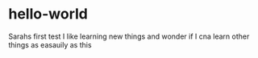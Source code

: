 # hello-world
Sarahs first test
I like learning new things and wonder if I cna learn other things as easauily as this
